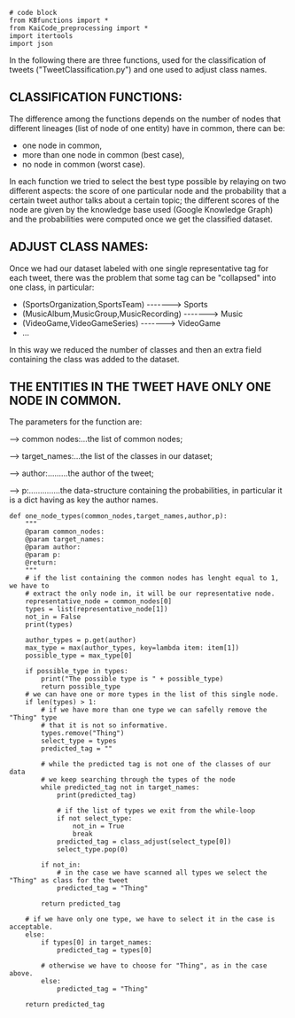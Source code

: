 ```
# code block
from KBfunctions import *
from KaiCode_preprocessing import *
import itertools
import json
```

In the following there are three functions, used for the classification of tweets ("TweetClassification.py") and one
used to adjust class names.

CLASSIFICATION FUNCTIONS:
-------------------------
The difference among the functions depends on the number of nodes that different lineages (list of node of one entity)
have in common, there can be:

- one node in common,
- more than one node in common (best case),
- no node in common (worst case).

In each function we tried to select the best type possible by relaying on two different aspects: the score of one 
particular node and the probability that a certain tweet author talks about a certain topic; the different scores of the
node are given by the knowledge base used (Google Knowledge Graph) and the probabilities were computed once we get the
classified dataset.


ADJUST CLASS NAMES:
-------------------
Once we had our dataset labeled with one single representative tag for each tweet, there was the problem that some tag
can be "collapsed" into one class, in particular:

- (SportsOrganization,SportsTeam)        ------->    Sports
- (MusicAlbum,MusicGroup,MusicRecording) ------->    Music
- (VideoGame,VideoGameSeries)            ------->    VideoGame
-  ...

In this way we reduced the number of classes and then an extra field containing the class was added to the dataset.


THE ENTITIES IN THE TWEET HAVE ONLY ONE NODE IN COMMON.
------------------------------------------------------
The parameters for the function are:

--> common nodes:...the list of common nodes;

--> target_names:...the list of the classes in our dataset; 

--> author:.........the author of the tweet;

--> p:..............the data-structure containing the probabilities, in particular it is a dict having as key the 
                    author names.
```
def one_node_types(common_nodes,target_names,author,p):
    """
    @param common_nodes:
    @param target_names:
    @param author:
    @param p:
    @return:
    """
    # if the list containing the common nodes has lenght equal to 1, we have to
    # extract the only node in, it will be our representative node.
    representative_node = common_nodes[0]
    types = list(representative_node[1])
    not_in = False
    print(types)

    author_types = p.get(author)
    max_type = max(author_types, key=lambda item: item[1])
    possible_type = max_type[0]

    if possible_type in types:
        print("The possible type is " + possible_type)
        return possible_type
    # we can have one or more types in the list of this single node.
    if len(types) > 1:
        # if we have more than one type we can safelly remove the "Thing" type
        # that it is not so informative.
        types.remove("Thing")
        select_type = types
        predicted_tag = ""

        # while the predicted tag is not one of the classes of our data
        # we keep searching through the types of the node
        while predicted_tag not in target_names:
            print(predicted_tag)

            # if the list of types we exit from the while-loop
            if not select_type:
                not_in = True
                break
            predicted_tag = class_adjust(select_type[0])
            select_type.pop(0)

        if not_in:
            # in the case we have scanned all types we select the "Thing" as class for the tweet
            predicted_tag = "Thing"

        return predicted_tag

    # if we have only one type, we have to select it in the case is acceptable.
    else:
        if types[0] in target_names:
            predicted_tag = types[0]

        # otherwise we have to choose for "Thing", as in the case above.
        else:
            predicted_tag = "Thing"

    return predicted_tag

```

